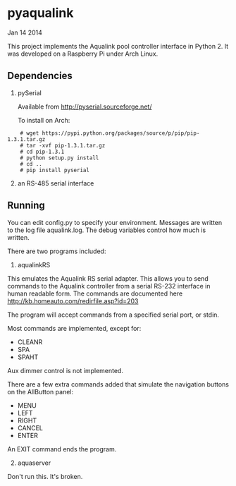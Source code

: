 pyaqualink
==========

Jan 14 2014

This project implements the Aqualink pool controller interface in Python 2.  It was developed
on a Raspberry Pi under Arch Linux.

Dependencies
------------

1. pySerial

    Available from http://pyserial.sourceforge.net/

    To install on Arch:
```    
    # wget https://pypi.python.org/packages/source/p/pip/pip-1.3.1.tar.gz
    # tar -xvf pip-1.3.1.tar.gz
    # cd pip-1.3.1
    # python setup.py install
    # cd ..
    # pip install pyserial
```
2. an RS-485 serial interface

Running
-------

You can edit config.py to specify your environment.  Messages are written to the log file 
aqualink.log.  The debug variables control how much is written.

There are two programs included:

1. aqualinkRS

This emulates the Aqualink RS serial adapter.  This allows you to send commands to the
Aqualink controller from a serial RS-232 interface in human readable form.  The commands are
documented here http://kb.homeauto.com/redirfile.asp?id=203

The program will accept commands from a specified serial port, or stdin.

Most commands are implemented, except for:

* CLEANR
* SPA
* SPAHT

Aux dimmer control is not implemented.

There are a few extra commands added that simulate the navigation buttons on the AllButton panel:

* MENU
* LEFT
* RIGHT
* CANCEL
* ENTER

An EXIT command ends the program.

2. aquaserver

Don't run this.  It's broken.
